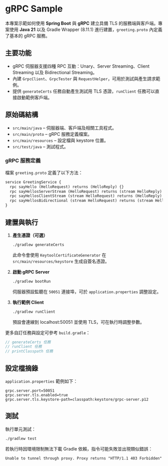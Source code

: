 # gRPC Sample

本專案示範如何使用 **Spring Boot** 與 **gRPC** 建立具備 TLS 的服務端與客戶端。專案使用 **Java 21** 以及 Gradle Wrapper (8.11.1) 進行建置，`greeting.proto` 內定義了基本的 gRPC 服務。

## 主要功能
- gRPC 伺服器支援四種 RPC 互動：Unary、Server Streaming、Client Streaming 以及 Bidirectional Streaming。
- 內建 `GrpcClient`、`GrpcTester` 與 `RequestHelper`，可用於測試與產生請求範例。
- 提供 `generateCerts` 任務自動產生測試用 TLS 憑證，`runClient` 任務可以直接啟動範例客戶端。

## 原始碼結構
- `src/main/java` – 伺服器端、客戶端及相關工具程式。
- `src/main/proto` – gRPC 服務定義檔案。
- `src/main/resources` – 設定檔與 keystore 位置。
- `src/test/java` – 測試程式。

### gRPC 服務定義
檔案 `greeting.proto` 定義了以下方法：

```proto
service GreetingService {
  rpc sayHello (HelloRequest) returns (HelloReply) {}
  rpc sayHellosServerStream (HelloRequest) returns (stream HelloReply) {}
  rpc sayHellosClientStream (stream HelloRequest) returns (HelloReply) {}
  rpc sayHellosBidirectional (stream HelloRequest) returns (stream HelloReply) {}
}
```

## 建置與執行
1. **產生憑證（可選）**
   ```bash
   ./gradlew generateCerts
   ```
   此命令會使用 `KeytoolCertificateGenerator` 在 `src/main/resources/keystore` 生成自簽名憑證。

2. **啟動 gRPC Server**
   ```bash
   ./gradlew bootRun
   ```
   伺服器預設監聽在 `50051` 連接埠，可於 `application.properties` 調整設定。

3. **執行範例 Client**
   ```bash
   ./gradlew runClient
   ```
   預設會連線到 localhost:50051 並使用 TLS，可在執行時調整參數。

更多自訂任務與設定可參考 `build.gradle`：
```groovy
// generateCerts 任務
// runClient 任務
// printClasspath 任務
```

## 設定檔摘錄
`application.properties` 範例如下：
```properties
grpc.server.port=50051
grpc.server.tls.enabled=true
grpc.server.tls.keystore-path=classpath:keystore/grpc-server.p12
```

## 測試
執行單元測試：
```bash
./gradlew test
```
若執行時因環境限制無法下載 Gradle 依賴，指令可能失敗並出現類似錯誤：
```
Unable to tunnel through proxy. Proxy returns "HTTP/1.1 403 Forbidden"
```


